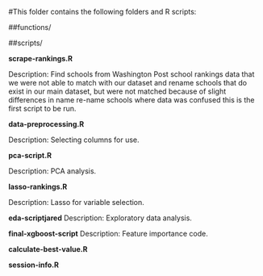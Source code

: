 #This folder contains the following folders and R scripts:

##functions/

 

##scripts/ 


**scrape-rankings.R**

Description: Find schools from Washington Post school rankings data that we were not 
able to match with our dataset and rename schools that do exist in our 
main dataset, but were not matched because of slight differences in name
re-name schools where data was confused
this is the first script to be run.

**data-preprocessing.R**
     
Description: Selecting columns for use. 

    
**pca-script.R**
     
Description: PCA analysis.
     
     
**lasso-rankings.R**
 
Description: Lasso for variable selection.
     
**eda-scriptjared**
Description: Exploratory data analysis.

**final-xgboost-script**
Description: Feature importance code. 

**calculate-best-value.R**
     
     
**session-info.R**
      
 
     



